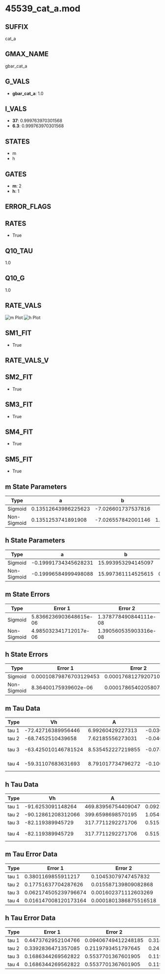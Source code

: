 # 45539_cat_a.mod

## SUFFIX

cat_a

## GMAX_NAME

gbar_cat_a

## G_VALS

- **gbar_cat_a**: 1.0

## I_VALS

- **37**: 0.999763970301568
- **6.3**: 0.999763970301568

## STATES

- m
- h

## GATES

- **m**: 2
- **h**: 1

## ERROR_FLAGS


## RATES

- True

## Q10_TAU

1.0

## Q10_G

1.0

## RATE_VALS

![m Plot](/Users/pbozelos/Dropbox/icg-Chai-Panos/supermodels/output_markdown_files/Ca/45539_cat_a.mod/images/m.png)
![h Plot](/Users/pbozelos/Dropbox/icg-Chai-Panos/supermodels/output_markdown_files/Ca/45539_cat_a.mod/images/h.png)

## SM1_FIT

- True

## RATE_VALS_V

## SM2_FIT

- True

## SM3_FIT

- True

## SM4_FIT

- True

## SM5_FIT

- True

## m State Parameters

| Type | a | b | c | d |
| --- | --- | --- | --- | --- |
| Sigmoid | 0.13512643986225623 | -7.026601737537816 |
| Non-Sigmoid | 0.1351253741891908 | -7.026557842001146 | 1.0000039895711952 | -3.975269452570472e-06 |

## h State Parameters

| Type | a | b | c | d |
| --- | --- | --- | --- | --- |
| Sigmoid | -0.19991734345628231 | 15.993953294145097 |
| Non-Sigmoid | -0.19996584999498088 | 15.997361114525615 | 0.999837793552024 | -6.654601055000724e-07 |

## m State Errors

| Type | Error 1 | Error 2 | Error 3 |
| --- | --- | --- | --- |
| Sigmoid | 5.8366236903648615e-06 | 1.378778490844111e-08 | 2.7641951252987864e-06 |
| Non-Sigmoid | 4.985032341712017e-06 | 1.390560535903316e-08 | 2.3608858184851992e-06 |

## h State Errors

| Type | Error 1 | Error 2 | Error 3 |
| --- | --- | --- | --- |
| Sigmoid | 0.00010879876703129453 | 0.00017681279207109083 | 0.00010249210744730569 |
| Non-Sigmoid | 8.36400175939602e-06 | 0.0001786540205807488 | 7.879171707588337e-06 |

## m Tau Data

| Type | Vh | A | b1 | b2 | c1 | c2 | d1 | d2 | e1 | e2 |
| --- | --- | --- | --- | --- | --- | --- | --- | --- | --- | --- |
| tau 1 | -72.42716389956446 | 6.99260429227313 | -0.030625864289992918 | -0.09271281924415911 |
| tau 2 | -68.7452510439658 | 7.62185556273031 | -0.04676149561804922 | 0.00021923520308290357 | -0.1160094377160876 | -0.002113492993461097 |
| tau 3 | -63.425010146781524 | 8.535452227219855 | -0.07461921605266383 | 0.0007911241603347596 | -2.5869654373443564e-06 | -0.11386029726020157 | -0.0031931808797759577 | -4.0056074605576895e-05 |
| tau 4 | -59.31107683631693 | 8.791017734796272 | -0.10058613234691847 | 0.001666650040807085 | -1.1597636427946487e-05 | 2.8686565626747836e-08 | -0.10052809265926864 | -0.0030417333039454014 | -7.144332880845693e-05 | -7.370837262744656e-07 |

## h Tau Data

| Type | Vh | A | b1 | b2 | c1 | c2 | d1 | d2 | e1 | e2 |
| --- | --- | --- | --- | --- | --- | --- | --- | --- | --- | --- |
| tau 1 | -91.6253091148264 | 469.83956754409047 | 0.09225561093844463 | 0.06692654803847546 |
| tau 2 | -90.12861208312066 | 399.6598698570195 | 1.0545578369899518 | 0.10120941304898316 | 0.07214339257735428 | -0.0003220615522927702 |
| tau 3 | -82.119389945729 | 317.7711292271706 | 0.5151354136131323 | 0.09180751007181637 | 0.0036139882550897872 | 0.11697329753911642 | -0.001538424055789502 | 5.898415861059455e-06 |
| tau 4 | -82.119389945729 | 317.7711292271706 | 0.5151354136131323 | 0.09180751007181637 | 0.0036139882550897872 | 0.0 | 0.11697329753911642 | -0.001538424055789502 | 5.898415861059455e-06 | 0.0 |

## m Tau Error Data

| Type | Error 1 | Error 2 | Error 3 |
| --- | --- | --- | --- |
| tau 1 | 0.3801169855911217 | 0.10453079747457832 | 0.19113571375138685 |
| tau 2 | 0.17751637704287626 | 0.015587139809082868 | 0.08926125565235182 |
| tau 3 | 0.062174505239796674 | 0.001602371112603269 | 0.031263450165657215 |
| tau 4 | 0.016147008120173164 | 0.0001801386875516518 | 0.008119263382032938 |

## h Tau Error Data

| Type | Error 1 | Error 2 | Error 3 |
| --- | --- | --- | --- |
| tau 1 | 0.4473762952104766 | 0.09406749412248185 | 0.318284837716612 |
| tau 2 | 0.3392836471357085 | 0.2119793451797645 | 0.2413825715054568 |
| tau 3 | 0.1686344269562822 | 0.5537701367601905 | 0.11997457574716222 |
| tau 4 | 0.1686344269562822 | 0.5537701367601905 | 0.11997457574716222 |


